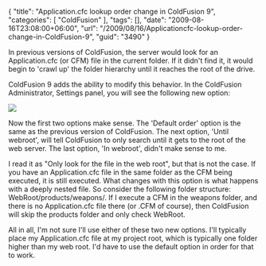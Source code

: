 {
	"title": "Application.cfc lookup order change in ColdFusion 9",
	"categories": [
		"ColdFusion"
	],
	"tags": [],
	"date": "2009-08-16T23:08:00+06:00",
	"url": "/2009/08/16/Applicationcfc-lookup-order-change-in-ColdFusion-9",
	"guid": "3490"
}

In previous versions of ColdFusion, the server would look for an Application.cfc (or CFM) file in the current folder. If it didn't find it, it would begin to 'crawl up' the folder hierarchy until it reaches the root of the drive. 

ColdFusion 9 adds the ability to modify this behavior. In the ColdFusion Administrator, Settings panel, you will see the following new option:

<img src="http://www.raymondcamden.com/images/Picture 253.png" />

Now the first two options make sense. The 'Default order' option is the same as the previous version of ColdFusion. The next option, 'Until webroot', will tell ColdFusion to only search until it gets to the root of the web server. The last option, 'In webroot', didn't make sense to me. 

I read it as "Only look for the file in the web root", but that is not the case. If you have an Application.cfc file in the same folder as the CFM being executed, it is still executed. What changes with this option is what happens with a deeply nested file. So consider the following folder structure: WebRoot/products/weapons/. If I execute a CFM in the weapons folder, and there is no Application.cfc file there (or .CFM of course), then ColdFusion will skip the products folder and only check WebRoot.

All in all, I'm not sure I'll use either of these two new options. I'll typically place my Application.cfc file at my project root, which is typically one folder higher than my web root. I'd have to use the default option in order for that to work.